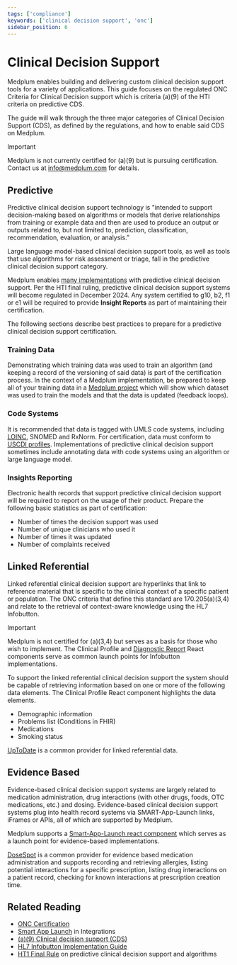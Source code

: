 ```yaml
---
tags: ['compliance']
keywords: ['clinical decision support', 'onc']
sidebar_position: 6
---
```


# Clinical Decision Support

Medplum enables building and delivering custom clinical decision support tools for a variety of applications. This guide focuses on the regulated ONC Criteria for Clinical Decision support which is criteria (a)(9) of the HTI criteria on predictive CDS.

The guide will walk through the three major categories of Clinical Decision Support (CDS), as defined by the regulations, and how to enable said CDS on Medplum.

> [!IMPORTANT]  
> Medplum is not currently certified for (a)(9) but is pursuing certification. Contact us at info@medplum.com for details.


## Predictive

Predictive clinical decision support technology is "intended to support decision-making based on algorithms or models that derive relationships from training or example data and then are used to produce an output or outputs related to, but not limited to, prediction, classification, recommendation, evaluation, or analysis.”

Large language model-based clinical decision support tools, as well as tools that use algorithms for risk assessment or triage, fall in the predictive clinical decision support category.

Medplum enables [many implementations](/case-studies) with predictive clinical decision support. Per the HTI final ruling, predictive clinical decision support systems will become regulated in December 2024. Any system certified to g10, b2, f1 or e1 will be required to provide **Insight Reports** as part of maintaining their certification.

The following sections describe best practices to prepare for a predictive clinical decision support certification.

### Training Data

Demonstrating which training data was used to train an algorithm (and keeping a record of the versioning of said data) is part of the certification process. In the context of a Medplum implementation, be prepared to keep all of your training data in a [Medplum project](/docs/auth/user-management-guide#background-user-model) which will show which dataset was used to train the models and that the data is updated (feedback loops).

### Code Systems

It is recommended that data is tagged with UMLS code systems, including [LOINC](/docs/careplans/loinc), SNOMED and RxNorm. For certification, data must conform to [USCDI profiles](/docs/fhir-datastore/understanding-uscdi-dataclasses). Implementations of predictive clinical decision support sometimes include annotating data with code systems using an algorithm or large language model.

### Insights Reporting

Electronic health records that support predictive clinical decision support will be required to report on the usage of their product. Prepare the following basic statistics as part of certification: 
- Number of times the decision support was used
- Number of unique clinicians who used it
- Number of times it was updated
- Number of complaints received

## Linked Referential

Linked referential clinical decision support are hyperlinks that link to reference material that is specific to the clinical context of a specific patient or population. The ONC criteria that define this standard are 170.205(a)(3,4) and relate to the retrieval of context-aware knowledge using the HL7 Infobutton.

> [!IMPORTANT]  
> Medplum is not certified for (a)(3,4) but serves as a basis for those who wish to implement. The Clinical Profile and [Diagnostic Report](https://storybook.medplum.com/?path=/story/medplum-diagnosticreportdisplay--simple) React components serve as common launch points for Infobutton implementations.


To support the linked referential clinical decision support the system should be capable of retrieving information based on one or more of the following data elements. The Clinical Profile React component highlights the data elements.

- Demographic information
- Problems list (Conditions in FHIR)
- Medications
- Smoking status

[UpToDate](https://www.wolterskluwer.com/en/solutions/uptodate/uptodate-advanced/workflow-integration) is a common provider for linked referential data.

## Evidence Based

Evidence-based clinical decision support systems are largely related to medication administration, drug interactions (with other drugs, foods, OTC medications, etc.) and dosing. Evidence-based clinical decision support systems plug into health record systems via SMART-App-Launch links, iFrames or APIs, all of which are supported by Medplum.

Medplum supports a [Smart-App-Launch react component](https://storybook.medplum.com/?path=/story/medplum-smartapplaunchlink--basic) which serves as a launch point for evidence-based implementations.

[DoseSpot](https://www.dosespot.com/) is a common provider for evidence based medication administration and supports recording and retrieving allergies, listing potential interactions for a specific prescription, listing drug interactions on a patient record, checking for known interactions at prescription creation time.

## Related Reading

- [ONC Certification](/docs/compliance/onc)
- [Smart App Launch](/docs/integration/smart-app-launch) in Integrations
- [(a)(9) Clinical decision support (CDS)](https://www.healthit.gov/test-method/clinical-decision-support-cds)
- [HL7 Infobutton Implementation Guide](https://www.hl7.org/documentcenter/public/standards/dstu/V3IG_INFOBUTTON_DSTU_R4_2013JAN.pdf)
- [HT1 Final Rule](https://www.healthit.gov/sites/default/files/page/2023-12/hti-1-final-rule.pdf) on predictive clinical decision support and algorithms

